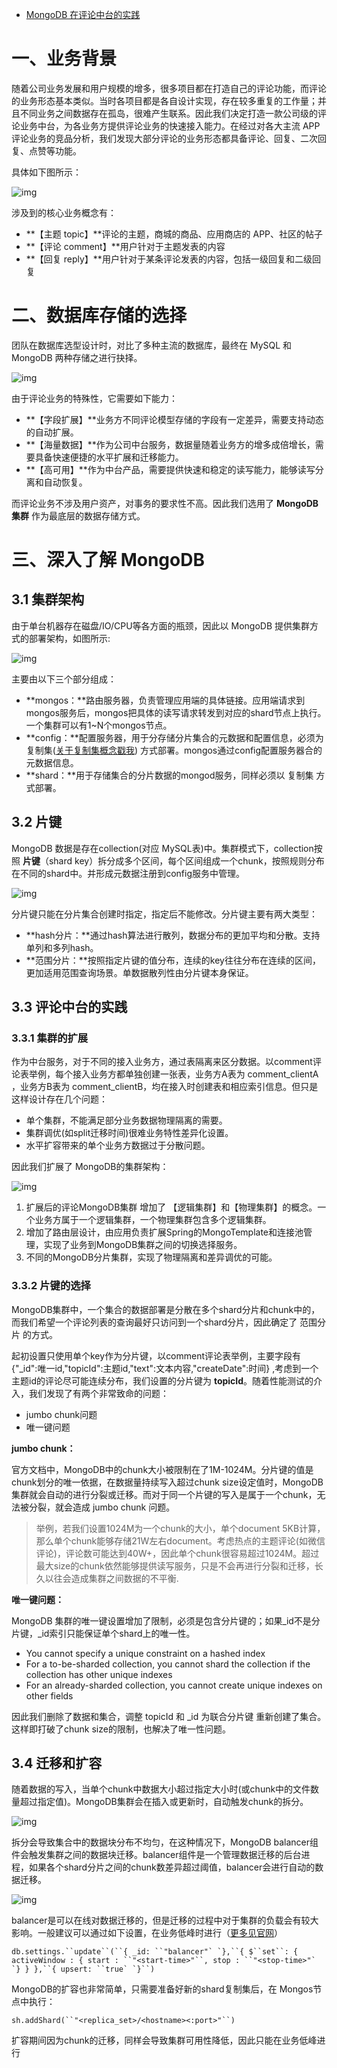 - [MongoDB 在评论中台的实践](https://www.cnblogs.com/vivotech/p/14462457.html)



# 一、业务背景

随着公司业务发展和用户规模的增多，很多项目都在打造自己的评论功能，而评论的业务形态基本类似。当时各项目都是各自设计实现，存在较多重复的工作量；并且不同业务之间数据存在孤岛，很难产生联系。因此我们决定打造一款公司级的评论业务中台，为各业务方提供评论业务的快速接入能力。在经过对各大主流 APP 评论业务的竞品分析，我们发现大部分评论的业务形态都具备评论、回复、二次回复、点赞等功能。

具体如下图所示：

![img](https://static001.geekbang.org/infoq/ef/ef1bcf393f0af872c6ee83da9d3c4407.webp)

涉及到的核心业务概念有：

 

- **【主题 topic】**评论的主题，商城的商品、应用商店的 APP、社区的帖子
- **【评论 comment】**用户针对于主题发表的内容
- **【回复 reply】**用户针对于某条评论发表的内容，包括一级回复和二级回复

 

# 二、数据库存储的选择

团队在数据库选型设计时，对比了多种主流的数据库，最终在 MySQL  和 MongoDB  两种存储之进行抉择。

![img](https://static001.geekbang.org/infoq/cd/cd79e953010d95f9f8b6ba1bdc215107.webp)

由于评论业务的特殊性，它需要如下能力：

- **【字段扩展】**业务方不同评论模型存储的字段有一定差异，需要支持动态的自动扩展。
- **【海量数据】**作为公司中台服务，数据量随着业务方的增多成倍增长，需要具备快速便捷的水平扩展和迁移能力。
- **【高可用】**作为中台产品，需要提供快速和稳定的读写能力，能够读写分离和自动恢复。

而评论业务不涉及用户资产，对事务的要求性不高。因此我们选用了 **MongoDB 集群** 作为最底层的数据存储方式。

# 三、深入了解 MongoDB

## 3.1 集群架构

由于单台机器存在磁盘/IO/CPU等各方面的瓶颈，因此以 MongoDB 提供集群方式的部署架构，如图所示:

![img](https://static001.geekbang.org/infoq/e7/e7ac4cea710303ab965fc9ff0f80a444.webp)

主要由以下三个部分组成：

- **mongos：**路由服务器，负责管理应用端的具体链接。应用端请求到mongos服务后，mongos把具体的读写请求转发到对应的shard节点上执行。一个集群可以有1~N个mongos节点。
- **config：**配置服务器，用于分存储分片集合的元数据和配置信息，必须为 复制集([关于复制集概念戳我](https://docs.mongodb.com/manual/replication/)) 方式部署。mongos通过config配置服务器合的元数据信息。
- **shard：**用于存储集合的分片数据的mongod服务，同样必须以 复制集 方式部署。

## 3.2 片键

MongoDB 数据是存在collection(对应 MySQL表)中。集群模式下，collection按照 **片键**（shard key）拆分成多个区间，每个区间组成一个chunk，按照规则分布在不同的shard中。并形成元数据注册到config服务中管理。

![img](https://static001.geekbang.org/infoq/ee/ee8c2efa11647dc1c6f29a7ca580bd86.webp)

分片键只能在分片集合创建时指定，指定后不能修改。分片键主要有两大类型：

- **hash分片：**通过hash算法进行散列，数据分布的更加平均和分散。支持单列和多列hash。
- **范围分片：**按照指定片键的值分布，连续的key往往分布在连续的区间，更加适用范围查询场景。单数据散列性由分片键本身保证。

## 3.3 评论中台的实践

### 3.3.1 集群的扩展

作为中台服务，对于不同的接入业务方，通过表隔离来区分数据。以comment评论表举例，每个接入业务方都单独创建一张表，业务方A表为  comment_clientA ，业务方B表为 comment_clientB，均在接入时创建表和相应索引信息。但只是这样设计存在几个问题：

- 单个集群，不能满足部分业务数据物理隔离的需要。
- 集群调优(如split迁移时间)很难业务特性差异化设置。
- 水平扩容带来的单个业务方数据过于分散问题。

因此我们扩展了 MongoDB的集群架构：

![img](https://static001.geekbang.org/infoq/e8/e8ee151f718bde23d15018887d8e478c.webp)

1. 扩展后的评论MongoDB集群 增加了 【逻辑集群】和【物理集群】的概念。一个业务方属于一个逻辑集群，一个物理集群包含多个逻辑集群。
2. 增加了路由层设计，由应用负责扩展Spring的MongoTemplate和连接池管理，实现了业务到MongoDB集群之间的切换选择服务。
3. 不同的MongoDB分片集群，实现了物理隔离和差异调优的可能。

### 3.3.2 片键的选择

MongoDB集群中，一个集合的数据部署是分散在多个shard分片和chunk中的，而我们希望一个评论列表的查询最好只访问到一个shard分片，因此确定了 范围分片 的方式。

起初设置只使用单个key作为分片键，以comment评论表举例，主要字段有{"_id":唯一id,"topicId":主题id,"text":文本内容,"createDate":时间} ,考虑到一个主题id的评论尽可能连续分布，我们设置的分片键为  **topicId**。随着性能测试的介入，我们发现了有两个非常致命的问题：

- jumbo chunk问题
- 唯一键问题

**jumbo chunk：**

官方文档中，MongoDB中的chunk大小被限制在了1M-1024M。分片键的值是chunk划分的唯一依据，在数据量持续写入超过chunk size设定值时，MongoDB 集群就会自动的进行分裂或迁移。而对于同一个片键的写入是属于一个chunk，无法被分裂，就会造成 jumbo chunk 问题。

> 举例，若我们设置1024M为一个chunk的大小，单个document  5KB计算，那么单个chunk能够存储21W左右document。考虑热点的主题评论(如微信评论)，评论数可能达到40W+，因此单个chunk很容易超过1024M。超过最大size的chunk依然能够提供读写服务，只是不会再进行分裂和迁移，长久以往会造成集群之间数据的不平衡.

**唯一键问题：**

MongoDB 集群的唯一键设置增加了限制，必须是包含分片键的；如果_id不是分片键，_id索引只能保证单个shard上的唯一性。

- You cannot specify a unique constraint on a hashed index
- For a to-be-sharded collection, you cannot shard the collection if the collection has other unique indexes
- For an already-sharded collection, you cannot create unique indexes on other fields

因此我们删除了数据和集合，调整  topicId 和 _id 为联合分片键 重新创建了集合。这样即打破了chunk size的限制，也解决了唯一性问题。

## 3.4 迁移和扩容

随着数据的写入，当单个chunk中数据大小超过指定大小时(或chunk中的文件数量超过指定值)。MongoDB集群会在插入或更新时，自动触发chunk的拆分。

![img](https://static001.geekbang.org/infoq/be/bed238563234a35b221b4f4eda5be575.webp)

拆分会导致集合中的数据块分布不均匀，在这种情况下，MongoDB balancer组件会触发集群之间的数据块迁移。balancer组件是一个管理数据迁移的后台进程，如果各个shard分片之间的chunk数差异超过阈值，balancer会进行自动的数据迁移。

![img](https://static001.geekbang.org/infoq/65/65903f3b66bb008ab725049e920d4594.webp)

balancer是可以在线对数据迁移的，但是迁移的过程中对于集群的负载会有较大影响。一般建议可以通过如下设置，在业务低峰时进行（[更多见官网](https://docs.mongodb.com/manual/tutorial/manage-sharded-cluster-balancer/)）

```
db.settings.``update``(``{ _id: ``"balancer"` `},``{ $``set``: { activeWindow : { start : ``"<start-time>"``, stop : ``"<stop-time>"` `} } },``{ upsert: ``true` `}``)
```

MongoDB的扩容也非常简单，只需要准备好新的shard复制集后，在 Mongos节点中执行：

```
sh.addShard(``"<replica_set>/<hostname><:port>"``)
```

扩容期间因为chunk的迁移，同样会导致集群可用性降低，因此只能在业务低峰进行